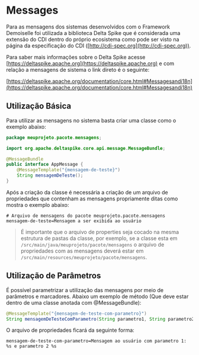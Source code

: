 # Messages
Para as mensagens dos sistemas desenvolvidos com o Framework Demoiselle foi utilizada a biblioteca Delta Spike que é considerada uma extensão do CDI dentro do próprio ecosistema como pode ser visto na página da especificação do CDI ([http://cdi-spec.org](http://cdi-spec.org)).

Para saber mais informações sobre o Delta Spike acesse [https://deltaspike.apache.org](https://deltaspike.apache.org) e com relação a mensagens de sistema o link direto é o seguinte:

[https://deltaspike.apache.org/documentation/core.html#Messagesandi18n](https://deltaspike.apache.org/documentation/core.html#Messagesandi18n)

## Utilização Básica
Para utilizar as mensagens no sistema basta criar uma classe como o exemplo abaixo:

```java
package meuprojeto.pacote.mensagens;

import org.apache.deltaspike.core.api.message.MessageBundle;

@MessageBundle
public interface AppMessage {
    @MessageTemplate("{mensagem-de-teste}")
	String mensagemDeTeste();
}
```

Após a criação da classe é necessária a criação de um arquivo de propriedades que contenham as mensagens propriamente ditas como mostra o exemplo abaixo:

```properties
# Arquivo de mensagens do pacote meuprojeto.pacote.mensagens
mensagem-de-teste=Mensagem a ser exibida ao usuário
```

> É importante que o arquivo de properties seja cocado na mesma estrutura de pastas da classe, por exemplo, se a classe esta em `/src/main/java/meuprojeto/pacote/mensagens` o arquivo de propriedades com as mensagens deverá estar em `/src/main/resources/meuprojeto/pacote/mensagens`.

## Utilização de Parâmetros
É possível parametrizar a utilização das mensagens por meio de parâmetros e marcadores. Abaixo um exemplo de método (Que deve estar dentro de uma classe anotada com @MessageBundle):

```java
@MessageTemplate("{mensagem-de-teste-com-parametro}")
String mensagemDeTesteComParametro(String parametro1, String parametro2);
```

O arquivo de propriedades ficará da seguinte forma:

```properties
mensagem-de-teste-com-parametro=Mensagem ao usuário com parametro 1: %s e parametro 2 %s
```